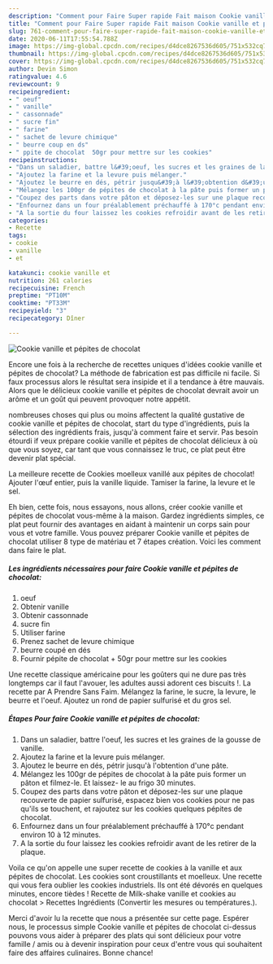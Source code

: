 ```yaml
---
description: "Comment pour Faire Super rapide Fait maison Cookie vanille et pépites de chocolat"
title: "Comment pour Faire Super rapide Fait maison Cookie vanille et pépites de chocolat"
slug: 761-comment-pour-faire-super-rapide-fait-maison-cookie-vanille-et-pepites-de-chocolat
date: 2020-06-11T17:55:54.788Z
image: https://img-global.cpcdn.com/recipes/d4dce8267536d605/751x532cq70/cookie-vanille-et-pepites-de-chocolat-photo-principale-de-la-recette.jpg
thumbnail: https://img-global.cpcdn.com/recipes/d4dce8267536d605/751x532cq70/cookie-vanille-et-pepites-de-chocolat-photo-principale-de-la-recette.jpg
cover: https://img-global.cpcdn.com/recipes/d4dce8267536d605/751x532cq70/cookie-vanille-et-pepites-de-chocolat-photo-principale-de-la-recette.jpg
author: Devin Simon
ratingvalue: 4.6
reviewcount: 9
recipeingredient:
- " oeuf"
- " vanille"
- " cassonnade"
- " sucre fin"
- " farine"
- " sachet de levure chimique"
- " beurre coup en ds"
- " ppite de chocolat  50gr pour mettre sur les cookies"
recipeinstructions:
- "Dans un saladier, battre l&#39;oeuf, les sucres et les graines de la gousse de vanille."
- "Ajoutez la farine et la levure puis mélanger."
- "Ajoutez le beurre en dés, pétrir jusqu&#39;à l&#39;obtention d&#39;une pâte."
- "Mélangez les 100gr de pépites de chocolat à la pâte puis former un pâton et filmez-le. Et laissez- le au frigo 30 minutes."
- "Coupez des parts dans votre pâton et déposez-les sur une plaque recouverte de papier sulfurisé, espacez bien vos cookies pour ne pas qu&#39;ils se touchent, et rajoutez sur les cookies quelques pépites de chocolat."
- "Enfournez dans un four préalablement préchauffé à 170°c pendant environ 10 à 12 minutes."
- "A la sortie du four laissez les cookies refroidir avant de les retirer de la plaque."
categories:
- Recette
tags:
- cookie
- vanille
- et

katakunci: cookie vanille et 
nutrition: 261 calories
recipecuisine: French
preptime: "PT10M"
cooktime: "PT33M"
recipeyield: "3"
recipecategory: Dîner

---
```



![Cookie vanille et pépites de chocolat](https://img-global.cpcdn.com/recipes/d4dce8267536d605/751x532cq70/cookie-vanille-et-pepites-de-chocolat-photo-principale-de-la-recette.jpg)

Encore une fois à la recherche de recettes uniques d'idées cookie vanille et pépites de chocolat? La méthode de fabrication est pas difficile ni facile. Si faux processus alors le résultat sera insipide et il a tendance à être mauvais. Alors que le délicieux cookie vanille et pépites de chocolat devrait avoir un arôme et un goût qui peuvent provoquer notre appétit.

nombreuses choses qui plus ou moins affectent la qualité gustative de cookie vanille et pépites de chocolat, start du type d'ingrédients, puis la sélection des ingrédients frais, jusqu'à comment faire et servir. Pas besoin étourdi if veux prépare cookie vanille et pépites de chocolat délicieux à où que vous soyez, car tant que vous connaissez le truc, ce plat peut être devenir plat spécial.

La meilleure recette de Cookies moelleux vanillé aux pépites de chocolat! Ajouter l&#39;œuf entier, puis la vanille liquide. Tamiser la farine, la levure et le sel.


Eh bien, cette fois, nous essayons, nous allons, créer cookie vanille et pépites de chocolat vous-même à la maison. Gardez ingrédients simples, ce plat peut fournir des avantages en aidant à maintenir un corps sain pour vous et votre famille. Vous pouvez préparer Cookie vanille et pépites de chocolat utiliser 8 type de matériau et 7 étapes création. Voici les comment dans faire le plat.

<!--inarticleads1-->

##### Les ingrédients nécessaires pour faire Cookie vanille et pépites de chocolat:

1.   oeuf
1. Obtenir  vanille
1. Obtenir  cassonnade
1.   sucre fin
1. Utiliser  farine
1. Prenez  sachet de levure chimique
1.   beurre coupé en dés
1. Fournir  pépite de chocolat + 50gr pour mettre sur les cookies


Une recette classique américaine pour les goûters qui ne dure pas très longtemps car il faut l&#39;avouer, les adultes aussi adorent ces biscuits !. La recette par A Prendre Sans Faim. Mélangez la farine, le sucre, la levure, le beurre et l&#39;oeuf. Ajoutez un rond de papier sulfurisé et du gros sel. 

<!--inarticleads2-->

##### Étapes Pour faire Cookie vanille et pépites de chocolat:

1. Dans un saladier, battre l&#39;oeuf, les sucres et les graines de la gousse de vanille.
1. Ajoutez la farine et la levure puis mélanger.
1. Ajoutez le beurre en dés, pétrir jusqu&#39;à l&#39;obtention d&#39;une pâte.
1. Mélangez les 100gr de pépites de chocolat à la pâte puis former un pâton et filmez-le. Et laissez- le au frigo 30 minutes.
1. Coupez des parts dans votre pâton et déposez-les sur une plaque recouverte de papier sulfurisé, espacez bien vos cookies pour ne pas qu&#39;ils se touchent, et rajoutez sur les cookies quelques pépites de chocolat.
1. Enfournez dans un four préalablement préchauffé à 170°c pendant environ 10 à 12 minutes.
1. A la sortie du four laissez les cookies refroidir avant de les retirer de la plaque.


Voila ce qu&#39;on appelle une super recette de cookies à la vanille et aux pépites de chocolat. Les cookies sont croustillants et moelleux. Une recette qui vous fera oublier les cookies industriels. Ils ont été dévorés en quelques minutes, encore tièdes ! Recette de Milk-shake vanille et cookies au chocolat &gt; Recettes Ingrédients (Convertir les mesures ou températures.). 


Merci d'avoir lu la recette que nous a présentée sur cette page. Espérer nous, le processus simple Cookie vanille et pépites de chocolat ci-dessus pouvons vous aider à préparer des plats qui sont délicieux pour votre famille / amis ou à devenir inspiration pour ceux d'entre vous qui souhaitent faire des affaires culinaires. Bonne chance!
